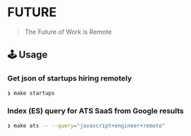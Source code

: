 # FUTURE

> The Future of Work is Remote

## 🕹️ Usage

### Get json of startups hiring remotely

```sh
❯ make startups
```

### Index (ES) query for ATS SaaS from Google results

```sh
❯ make ats -- --query="javascript+engineer+remote"
```

